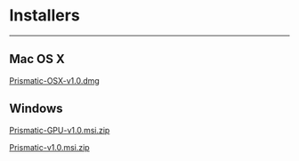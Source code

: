 # Installers

---

## Mac OS X
[Prismatic-OSX-v1.0.dmg](https://github.com/prism-em/prismatic-binaries/raw/master/Mac/Prismatic-OSX-v1.0.dmg.zip)

## Windows 

[Prismatic-GPU-v1.0.msi.zip](https://github.com/prism-em/prismatic-binaries/raw/master/Windows/Prismatic-GPU-v1.0.msi.zip)

[Prismatic-v1.0.msi.zip](https://github.com/prism-em/prismatic-binaries/raw/master/Windows/Prismatic-v1.0.msi.zip)

